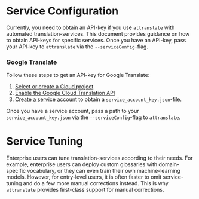 # Service Configuration

Currently, you need to obtain an API-key if you use `attranslate` with automated translation-services.
This document provides guidance on how to obtain API-keys for specific services.
Once you have an API-key, pass your API-key to `attranslate` via the `--serviceConfig`-flag.

### Google Translate

Follow these steps to get an API-key for Google Translate:

1.  [Select or create a Cloud project][projects]
2.  [Enable the Google Cloud Translation API][enable_api]
3.  [Create a service account][auth] to obtain a `service_account_key.json`-file.

[projects]: https://console.cloud.google.com/project
[billing]: https://support.google.com/cloud/answer/6293499#enable-billing
[enable_api]:
  https://console.cloud.google.com/flows/enableapi?apiid=translate.googleapis.com
[auth]: https://cloud.google.com/docs/authentication/getting-started

Once you have a service account, pass a path to your `service_account_key.json` via the `--serviceConfig`-flag to `attranslate`.

# Service Tuning

Enterprise users can tune translation-services according to their needs.
For example, enterprise users can deploy custom glossaries with domain-specific vocabulary, or they can even train their own machine-learning models.
However, for entry-level users, it is often faster to omit service-tuning and do a few more manual corrections instead.
This is why `attranslate` provides first-class support for manual corrections.
